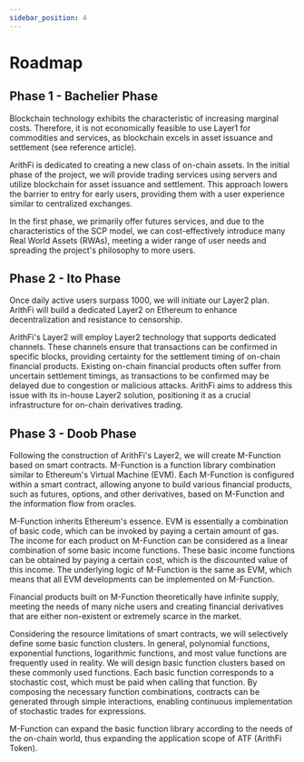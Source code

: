 ```yaml
---
sidebar_position: 4
---
```


# Roadmap

## **Phase 1 - Bachelier Phase**

Blockchain technology exhibits the characteristic of increasing marginal costs. Therefore, it is not economically feasible to use Layer1 for commodities and services, as blockchain excels in asset issuance and settlement (see reference article).

ArithFi is dedicated to creating a new class of on-chain assets. In the initial phase of the project, we will provide trading services using servers and utilize blockchain for asset issuance and settlement. This approach lowers the barrier to entry for early users, providing them with a user experience similar to centralized exchanges.

In the first phase, we primarily offer futures services, and due to the characteristics of the SCP model, we can cost-effectively introduce many Real World Assets (RWAs), meeting a wider range of user needs and spreading the project's philosophy to more users.

## **Phase 2 - Ito Phase**

Once daily active users surpass 1000, we will initiate our Layer2 plan. ArithFi will build a dedicated Layer2 on Ethereum to enhance decentralization and resistance to censorship.

ArithFi's Layer2 will employ Layer2 technology that supports dedicated channels. These channels ensure that transactions can be confirmed in specific blocks, providing certainty for the settlement timing of on-chain financial products. Existing on-chain financial products often suffer from uncertain settlement timings, as transactions to be confirmed may be delayed due to congestion or malicious attacks. ArithFi aims to address this issue with its in-house Layer2 solution, positioning it as a crucial infrastructure for on-chain derivatives trading.

## **Phase 3 - Doob Phase**

Following the construction of ArithFi's Layer2, we will create M-Function based on smart contracts. M-Function is a function library combination similar to Ethereum's Virtual Machine (EVM). Each M-Function is configured within a smart contract, allowing anyone to build various financial products, such as futures, options, and other derivatives, based on M-Function and the information flow from oracles.

M-Function inherits Ethereum's essence. EVM is essentially a combination of basic code, which can be invoked by paying a certain amount of gas. The income for each product on M-Function can be considered as a linear combination of some basic income functions. These basic income functions can be obtained by paying a certain cost, which is the discounted value of this income. The underlying logic of M-Function is the same as EVM, which means that all EVM developments can be implemented on M-Function.

Financial products built on M-Function theoretically have infinite supply, meeting the needs of many niche users and creating financial derivatives that are either non-existent or extremely scarce in the market.

Considering the resource limitations of smart contracts, we will selectively define some basic function clusters. In general, polynomial functions, exponential functions, logarithmic functions, and most value functions are frequently used in reality. We will design basic function clusters based on these commonly used functions. Each basic function corresponds to a stochastic cost, which must be paid when calling that function. By composing the necessary function combinations, contracts can be generated through simple interactions, enabling continuous implementation of stochastic trades for expressions.

M-Function can expand the basic function library according to the needs of the on-chain world, thus expanding the application scope of ATF (ArithFi Token).

